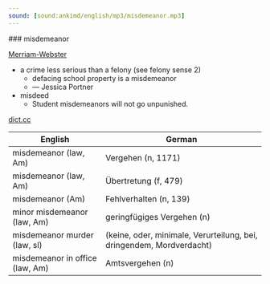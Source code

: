 ```yaml
---
sound: [sound:ankimd/english/mp3/misdemeanor.mp3]
---
```


\### misdemeanor

[Merriam-Webster](https://www.merriam-webster.com/dictionary/misdemeanor)

- a crime less serious than a felony (see felony sense 2)
    - defacing school property is a misdemeanor
    - — Jessica Portner
- misdeed
    - Student misdemeanors will not go unpunished.

[dict.cc](https://www.dict.cc/misdemeanor)

| English        | German       |
| -------------- | ------------ |
| misdemeanor (law, Am) | Vergehen (n, 1171) |
| misdemeanor (law, Am) | Übertretung (f, 479) |
| misdemeanor (Am) | Fehlverhalten (n, 139) |
| minor misdemeanor (law, Am) | geringfügiges Vergehen (n) |
| misdemeanor murder (law, sl) |  (keine, oder, minimale, Verurteilung, bei, dringendem, Mordverdacht) |
| misdemeanor in office (law, Am) | Amtsvergehen (n) |
